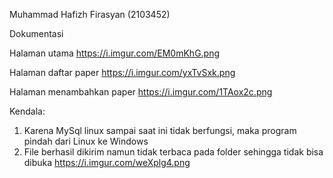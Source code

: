 Muhammad Hafizh Firasyan (2103452)

Dokumentasi


Halaman utama https://i.imgur.com/EM0mKhG.png

Halaman daftar paper https://i.imgur.com/yxTvSxk.png

Halaman menambahkan paper https://i.imgur.com/1TAox2c.png


Kendala: 

1. Karena MySql linux sampai saat ini tidak berfungsi, maka program pindah dari Linux ke Windows
2. File berhasil dikirim namun tidak terbaca pada folder sehingga tidak bisa dibuka https://i.imgur.com/weXplg4.png
